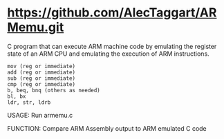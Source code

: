 # https://github.com/AlecTaggart/ARMemu.git


C program that can execute ARM machine code by emulating the register state of an ARM CPU and emulating the execution of ARM instructions. 

    mov (reg or immediate)
    add (reg or immediate)
    sub (reg or immediate)
    cmp (reg or immediate)
    b, beq, bnq (others as needed)
    bl, bx
    ldr, str, ldrb

USAGE:
Run armemu.c

FUNCTION:
Compare ARM Assembly output to ARM emulated C code
